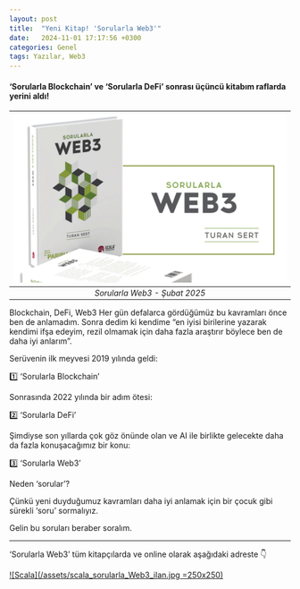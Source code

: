 ```yaml
---
layout: post
title:  "Yeni Kitap! 'Sorularla Web3'"
date:   2024-11-01 17:17:56 +0300
categories: Genel
tags: Yazılar, Web3
---
```


#### ‘Sorularla Blockchain’ ve ‘Sorularla DeFi’ sonrası üçüncü kitabım raflarda yerini aldı!

| ![Sorularla Web3](/assets/Sorularla_Web3_kapak_x.jpg)|
|:--:| 
| *Sorularla Web3 - Şubat 2025*|

Blockchain, DeFi, Web3 Her gün defalarca gördüğümüz bu kavramları önce ben de anlamadım. Sonra dedim ki kendime “en iyisi birilerine yazarak kendimi ifşa edeyim, rezil olmamak için daha fazla araştırır böylece ben de daha iyi anlarım”.

Serüvenin ilk meyvesi 2019 yılında geldi:

1️⃣ ‘Sorularla Blockchain’

Sonrasında 2022 yılında bir adım ötesi:

2️⃣ ‘Sorularla DeFi’

Şimdiyse son yıllarda çok göz önünde olan ve AI ile birlikte gelecekte daha da fazla konuşacağımız bir konu:

3️⃣ ‘Sorularla Web3’

Neden ‘sorular’?

Çünkü yeni duyduğumuz kavramları daha iyi anlamak için bir çocuk gibi sürekli ‘soru’ sormalıyız.

Gelin bu soruları beraber soralım.

---

‘Sorularla Web3’ tüm kitapçılarda ve online olarak aşağıdaki adreste 👇


[![Scala](/assets/scala_sorularla_Web3_ilan.jpg =250x250)](https://www.scalakitapci.com/sorularla-web3)

